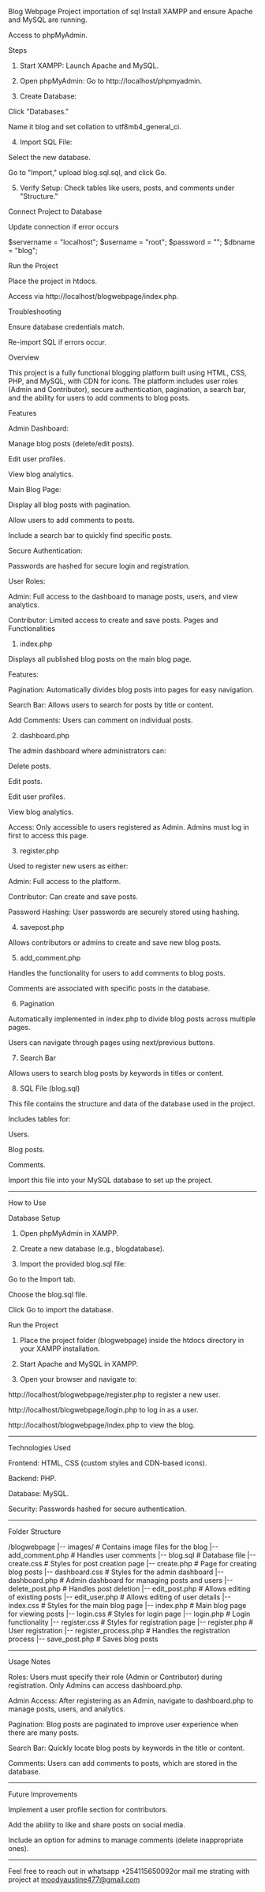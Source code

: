 Blog Webpage Project
importation of sql
Install XAMPP and ensure Apache and MySQL are running.

Access to phpMyAdmin.


Steps

1. Start XAMPP: Launch Apache and MySQL.


2. Open phpMyAdmin: Go to http://localhost/phpmyadmin.


3. Create Database:

Click "Databases."

Name it blog and set collation to utf8mb4_general_ci.



4. Import SQL File:

Select the new database.

Go to "Import," upload blog.sql.sql, and click Go.



5. Verify Setup: Check tables like users, posts, and comments under "Structure."



Connect Project to Database

Update connection if error occurs

$servername = "localhost";
$username = "root";
$password = "";
$dbname = "blog";


Run the Project

Place the project in htdocs.

Access via http://localhost/blogwebpage/index.php.


Troubleshooting

Ensure database credentials match.

Re-import SQL if errors occur.


Overview

This project is a fully functional blogging platform built using HTML, CSS, PHP, and MySQL, with CDN for icons. The platform includes user roles (Admin and Contributor), secure authentication, pagination, a search bar, and the ability for users to add comments to blog posts.

Features

Admin Dashboard:

Manage blog posts (delete/edit posts).

Edit user profiles.

View blog analytics.


Main Blog Page:

Display all blog posts with pagination.

Allow users to add comments to posts.

Include a search bar to quickly find specific posts.


Secure Authentication:

Passwords are hashed for secure login and registration.


User Roles:

Admin: Full access to the dashboard to manage posts, users, and view analytics.

Contributor: Limited access to create and save posts.
Pages and Functionalities

1. index.php

Displays all published blog posts on the main blog page.

Features:

Pagination: Automatically divides blog posts into pages for easy navigation.

Search Bar: Allows users to search for posts by title or content.

Add Comments: Users can comment on individual posts.



2. dashboard.php

The admin dashboard where administrators can:

Delete posts.

Edit posts.

Edit user profiles.

View blog analytics.


Access:
Only accessible to users registered as Admin.
Admins must log in first to access this page.


3. register.php

Used to register new users as either:

Admin: Full access to the platform.

Contributor: Can create and save posts.


Password Hashing: User passwords are securely stored using hashing.


4. savepost.php

Allows contributors or admins to create and save new blog posts.


5. add_comment.php

Handles the functionality for users to add comments to blog posts.

Comments are associated with specific posts in the database.


6. Pagination

Automatically implemented in index.php to divide blog posts across multiple pages.

Users can navigate through pages using next/previous buttons.


7. Search Bar

Allows users to search blog posts by keywords in titles or content.


8. SQL File (blog.sql)

This file contains the structure and data of the database used in the project.

Includes tables for:

Users.

Blog posts.

Comments.


Import this file into your MySQL database to set up the project.



---

How to Use

Database Setup

1. Open phpMyAdmin in XAMPP.


2. Create a new database (e.g., blogdatabase).


3. Import the provided blog.sql file:

Go to the Import tab.

Choose the blog.sql file.

Click Go to import the database.




Run the Project

1. Place the project folder (blogwebpage) inside the htdocs directory in your XAMPP installation.


2. Start Apache and MySQL in XAMPP.


3. Open your browser and navigate to:

http://localhost/blogwebpage/register.php to register a new user.

http://localhost/blogwebpage/login.php to log in as a user.

http://localhost/blogwebpage/index.php to view the blog.





---

Technologies Used

Frontend: HTML, CSS (custom styles and CDN-based icons).

Backend: PHP.

Database: MySQL.

Security: Passwords hashed for secure authentication.



---

Folder Structure

/blogwebpage
|-- images/                # Contains image files for the blog
|-- add_comment.php        # Handles user comments
|-- blog.sql               # Database file
|-- create.css             # Styles for post creation page
|-- create.php             # Page for creating blog posts
|-- dashboard.css          # Styles for the admin dashboard
|-- dashboard.php          # Admin dashboard for managing posts and users
|-- delete_post.php        # Handles post deletion
|-- edit_post.php          # Allows editing of existing posts
|-- edit_user.php          # Allows editing of user details
|-- index.css              # Styles for the main blog page
|-- index.php              # Main blog page for viewing posts
|-- login.css              # Styles for login page
|-- login.php              # Login functionality
|-- register.css           # Styles for registration page
|-- register.php           # User registration
|-- register_process.php   # Handles the registration process
|-- save_post.php          # Saves blog posts


---

Usage Notes

Roles:
Users must specify their role (Admin or Contributor) during registration. Only Admins can access dashboard.php.

Admin Access:
After registering as an Admin, navigate to dashboard.php to manage posts, users, and analytics.

Pagination:
Blog posts are paginated to improve user experience when there are many posts.

Search Bar:
Quickly locate blog posts by keywords in the title or content.

Comments:
Users can add comments to posts, which are stored in the database.



---

Future Improvements

Implement a user profile section for contributors.

Add the ability to like and share posts on social media.

Include an option for admins to manage comments (delete inappropriate ones).



---

Feel free to reach out in whatsapp +254115650092or mail me strating with project at moodyaustine477@gmail.com
 
